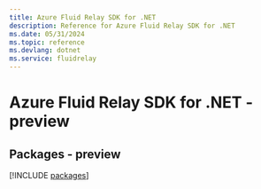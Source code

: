 ```yaml
---
title: Azure Fluid Relay SDK for .NET
description: Reference for Azure Fluid Relay SDK for .NET
ms.date: 05/31/2024
ms.topic: reference
ms.devlang: dotnet
ms.service: fluidrelay
---
```

# Azure Fluid Relay SDK for .NET - preview
## Packages - preview
[!INCLUDE [packages](fluid-relay-index.md)]